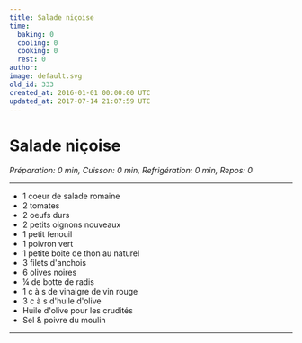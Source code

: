 ```yaml
---
title: Salade niçoise
time:
  baking: 0
  cooling: 0
  cooking: 0
  rest: 0
author: 
image: default.svg
old_id: 333
created_at: 2016-01-01 00:00:00 UTC
updated_at: 2017-07-14 21:07:59 UTC
---
```


# Salade niçoise

*Préparation: 0 min, Cuisson: 0 min, Refrigération: 0 min, Repos: 0*

---

- 1 coeur de salade romaine
- 2 tomates
- 2 oeufs durs
- 2 petits oignons nouveaux
- 1 petit fenouil
- 1 poivron vert
- 1 petite boite de thon au naturel
- 3 filets d'anchois
- 6 olives noires
- ¼ de botte de radis
- 1 c à s de vinaigre de vin rouge
- 3 c à s d'huile d'olive
- Huile d'olive pour les crudités
- Sel & poivre du moulin

---


